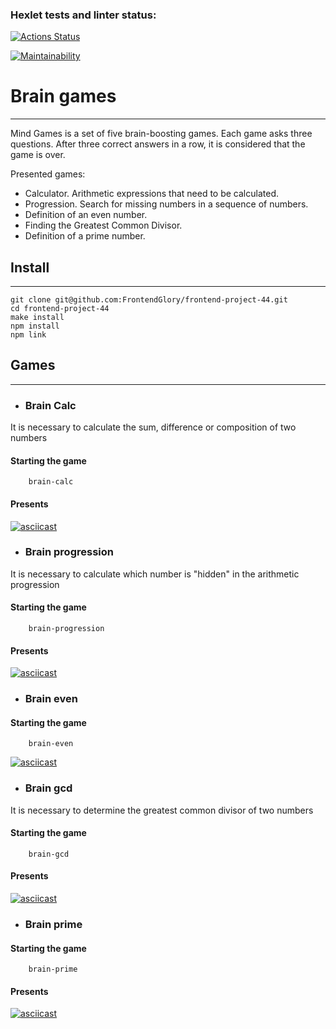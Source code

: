 ### Hexlet tests and linter status:
[![Actions Status](https://github.com/FrontendGlory/frontend-project-44/workflows/hexlet-check/badge.svg)](https://github.com/FrontendGlory/frontend-project-44/actions)

[![Maintainability](https://api.codeclimate.com/v1/badges/326b5593f56e2f249c79/maintainability)](https://codeclimate.com/github/FrontendGlory/frontend-project-44/maintainability)

# Brain games
____
Mind Games is a set of five brain-boosting games. Each game asks three questions. After three correct answers in a row, it is considered that the game is over.

 Presented games:
- Calculator. Arithmetic expressions that need to be calculated.
- Progression. Search for missing numbers in a sequence of numbers.
- Definition of an even number.
- Finding the Greatest Common Divisor.
- Definition of a prime number.

## Install
____
```
git clone git@github.com:FrontendGlory/frontend-project-44.git
cd frontend-project-44
make install
npm install
npm link
```
## Games
____
- ### Brain Calc
It is necessary to calculate the sum, difference or composition of two numbers
####  Starting the game
```
    brain-calc
```
#### Presents

[![asciicast](https://asciinema.org/a/lIitJWnJjitVSwEcmHblhn2fP.svg)](https://asciinema.org/a/lIitJWnJjitVSwEcmHblhn2fP)
- ### Brain progression
It is necessary to calculate which number is "hidden" in the arithmetic progression

#### Starting the game
```
    brain-progression
```
#### Presents

[![asciicast](https://asciinema.org/a/LzTukn0x3XuvKt7X4q4rOtg7b.svg)](https://asciinema.org/a/LzTukn0x3XuvKt7X4q4rOtg7b)

- ### Brain even

#### Starting the game
```
    brain-even
```
[![asciicast](https://asciinema.org/a/tVGLTsbu1zQOFJRqQkeGHNj0C.svg)](https://asciinema.org/a/tVGLTsbu1zQOFJRqQkeGHNj0C)

- ### Brain gcd

It is necessary to determine the greatest common divisor of two numbers

#### Starting the game

```
    brain-gcd
```

#### Presents

[![asciicast](https://asciinema.org/a/Z0dOa2ACm9lvoiWvx1umWL0ak.svg)](https://asciinema.org/a/Z0dOa2ACm9lvoiWvx1umWL0ak)

- ### Brain prime

#### Starting the game 

```
    brain-prime
```

#### Presents

[![asciicast](https://asciinema.org/a/vlXGYplWtWQdllUtzIZRsNpU9.svg)](https://asciinema.org/a/vlXGYplWtWQdllUtzIZRsNpU9)